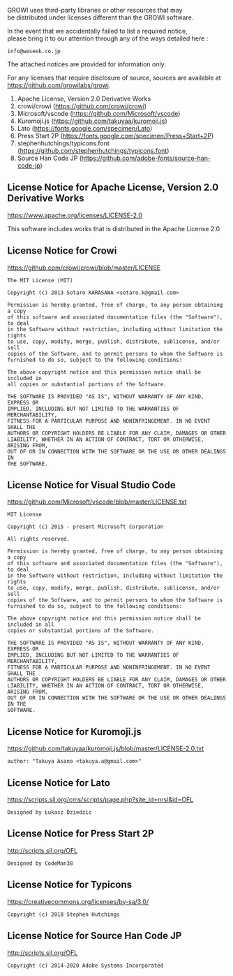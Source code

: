 GROWI uses third-party libraries or other resources that may  
be distributed under licenses different than the GROWI software.

In the event that we accidentally failed to list a required notice,  
please bring it to our attention through any of the ways detailed here :

    info@weseek.co.jp

The attached notices are provided for information only.

For any licenses that require disclosure of source, sources are available at  
https://github.com/growilabs/growi.


1. Apache License, Version 2.0 Derivative Works
1. crowi/crowi (https://github.com/crowi/crowi)
1. Microsoft/vscode (https://github.com/Microsoft/vscode)
1. Kuromoji.js (https://github.com/takuyaa/kuromoji.js)
1. Lato (https://fonts.google.com/specimen/Lato)
1. Press Start 2P (https://fonts.google.com/specimen/Press+Start+2P)
1. stephenhutchings/typicons.font (https://github.com/stephenhutchings/typicons.font)
1. Source Han Code JP (https://github.com/adobe-fonts/source-han-code-jp)



License Notice for Apache License, Version 2.0 Derivative Works
--------------------------------------------------------

https://www.apache.org/licenses/LICENSE-2.0

This software includes works that is distributed in the Apache License 2.0


License Notice for Crowi
-------------------------

https://github.com/crowi/crowi/blob/master/LICENSE

```
The MIT License (MIT)

Copyright (c) 2013 Sotaro KARASAWA <sotaro.k@gmail.com>

Permission is hereby granted, free of charge, to any person obtaining a copy
of this software and associated documentation files (the "Software"), to deal
in the Software without restriction, including without limitation the rights
to use, copy, modify, merge, publish, distribute, sublicense, and/or sell
copies of the Software, and to permit persons to whom the Software is
furnished to do so, subject to the following conditions:

The above copyright notice and this permission notice shall be included in
all copies or substantial portions of the Software.

THE SOFTWARE IS PROVIDED "AS IS", WITHOUT WARRANTY OF ANY KIND, EXPRESS OR
IMPLIED, INCLUDING BUT NOT LIMITED TO THE WARRANTIES OF MERCHANTABILITY,
FITNESS FOR A PARTICULAR PURPOSE AND NONINFRINGEMENT. IN NO EVENT SHALL THE
AUTHORS OR COPYRIGHT HOLDERS BE LIABLE FOR ANY CLAIM, DAMAGES OR OTHER
LIABILITY, WHETHER IN AN ACTION OF CONTRACT, TORT OR OTHERWISE, ARISING FROM,
OUT OF OR IN CONNECTION WITH THE SOFTWARE OR THE USE OR OTHER DEALINGS IN
THE SOFTWARE.
```


License Notice for Visual Studio Code
-------------------------------------

https://github.com/Microsoft/vscode/blob/master/LICENSE.txt

```
MIT License

Copyright (c) 2015 - present Microsoft Corporation

All rights reserved.

Permission is hereby granted, free of charge, to any person obtaining a copy
of this software and associated documentation files (the "Software"), to deal
in the Software without restriction, including without limitation the rights
to use, copy, modify, merge, publish, distribute, sublicense, and/or sell
copies of the Software, and to permit persons to whom the Software is
furnished to do so, subject to the following conditions:

The above copyright notice and this permission notice shall be included in all
copies or substantial portions of the Software.

THE SOFTWARE IS PROVIDED "AS IS", WITHOUT WARRANTY OF ANY KIND, EXPRESS OR
IMPLIED, INCLUDING BUT NOT LIMITED TO THE WARRANTIES OF MERCHANTABILITY,
FITNESS FOR A PARTICULAR PURPOSE AND NONINFRINGEMENT. IN NO EVENT SHALL THE
AUTHORS OR COPYRIGHT HOLDERS BE LIABLE FOR ANY CLAIM, DAMAGES OR OTHER
LIABILITY, WHETHER IN AN ACTION OF CONTRACT, TORT OR OTHERWISE, ARISING FROM,
OUT OF OR IN CONNECTION WITH THE SOFTWARE OR THE USE OR OTHER DEALINGS IN THE
SOFTWARE.

```


License Notice for Kuromoji.js
------------------------

https://github.com/takuyaa/kuromoji.js/blob/master/LICENSE-2.0.txt

```
author: "Takuya Asano <takuya.a@gmail.com>"
```


License Notice for Lato
---------------------

https://scripts.sil.org/cms/scripts/page.php?site_id=nrsi&id=OFL

```
Designed by Łukasz Dziedzic 
```


License Notice for Press Start 2P
------------------------------

http://scripts.sil.org/OFL

```
Designed by CodeMan38
```


License Notice for Typicons
------------------------

https://creativecommons.org/licenses/by-sa/3.0/

```
Copyright (c) 2018 Stephen Hutchings
```


License Notice for Source Han Code JP
----------------------------------

http://scripts.sil.org/OFL

```
Copyright (c) 2014-2020 Adobe Systems Incorporated
```